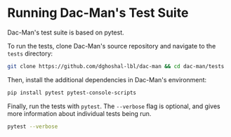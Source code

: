# Running Dac-Man's Test Suite

Dac-Man's test suite is based on pytest.

To run the tests, clone Dac-Man's source repository and navigate to the `tests` directory:

```sh
git clone https://github.com/dghoshal-lbl/dac-man && cd dac-man/tests
```

Then, install the additional dependencies in Dac-Man's environment:

```sh
pip install pytest pytest-console-scripts
```

Finally, run the tests with `pytest`.
The `--verbose` flag is optional, and gives more information about individual tests being run.

```sh
pytest --verbose
```
